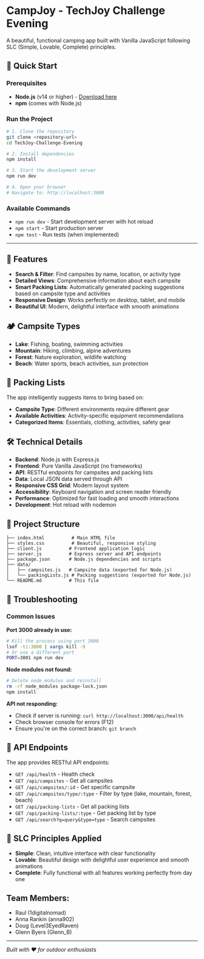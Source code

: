# CampJoy - TechJoy Challenge Evening

A beautiful, functional camping app built with Vanilla JavaScript following SLC (Simple, Lovable, Complete) principles.

## 🚀 Quick Start

### Prerequisites
- **Node.js** (v14 or higher) - [Download here](https://nodejs.org/)
- **npm** (comes with Node.js)

### Run the Project
```bash
# 1. Clone the repository
git clone <repository-url>
cd TechJoy-Challenge-Evening

# 2. Install dependencies
npm install

# 3. Start the development server
npm run dev

# 4. Open your browser
# Navigate to: http://localhost:3000
```

### Available Commands
- `npm run dev` - Start development server with hot reload
- `npm start` - Start production server
- `npm test` - Run tests (when implemented)

---

## 🌟 Features

- **Search & Filter**: Find campsites by name, location, or activity type
- **Detailed Views**: Comprehensive information about each campsite
- **Smart Packing Lists**: Automatically generated packing suggestions based on campsite type and activities
- **Responsive Design**: Works perfectly on desktop, tablet, and mobile
- **Beautiful UI**: Modern, delightful interface with smooth animations

## 🏕️ Campsite Types

- **Lake**: Fishing, boating, swimming activities
- **Mountain**: Hiking, climbing, alpine adventures
- **Forest**: Nature exploration, wildlife watching
- **Beach**: Water sports, beach activities, sun protection

## 🎒 Packing Lists

The app intelligently suggests items to bring based on:
- **Campsite Type**: Different environments require different gear
- **Available Activities**: Activity-specific equipment recommendations
- **Categorized Items**: Essentials, clothing, activities, safety gear



## 🛠️ Technical Details

- **Backend**: Node.js with Express.js
- **Frontend**: Pure Vanilla JavaScript (no frameworks)
- **API**: RESTful endpoints for campsites and packing lists
- **Data**: Local JSON data served through API
- **Responsive CSS Grid**: Modern layout system
- **Accessibility**: Keyboard navigation and screen reader friendly
- **Performance**: Optimized for fast loading and smooth interactions
- **Development**: Hot reload with nodemon

## 📁 Project Structure

```
├── index.html          # Main HTML file
├── styles.css          # Beautiful, responsive styling
├── client.js          # Frontend application logic
├── server.js          # Express server and API endpoints
├── package.json       # Node.js dependencies and scripts
├── data/
│   ├── campsites.js   # Campsite data (exported for Node.js)
│   └── packingLists.js # Packing suggestions (exported for Node.js)
└── README.md          # This file
```

## 🔧 Troubleshooting

### Common Issues

**Port 3000 already in use:**
```bash
# Kill the process using port 3000
lsof -ti:3000 | xargs kill -9
# Or use a different port
PORT=3001 npm run dev
```

**Node modules not found:**
```bash
# Delete node_modules and reinstall
rm -rf node_modules package-lock.json
npm install
```

**API not responding:**
- Check if server is running: `curl http://localhost:3000/api/health`
- Check browser console for errors (F12)
- Ensure you're on the correct branch: `git branch`

## 📡 API Endpoints

The app provides RESTful API endpoints:

- `GET /api/health` - Health check
- `GET /api/campsites` - Get all campsites
- `GET /api/campsites/:id` - Get specific campsite
- `GET /api/campsites/type/:type` - Filter by type (lake, mountain, forest, beach)
- `GET /api/packing-lists` - Get all packing lists
- `GET /api/packing-lists/:type` - Get packing list by type
- `GET /api/search?q=query&type=type` - Search campsites

## 🎯 SLC Principles Applied

- **Simple**: Clean, intuitive interface with clear functionality
- **Lovable**: Beautiful design with delightful user experience and smooth animations
- **Complete**: Fully functional with all features working perfectly from day one

## Team Members:

- Raul (1digitalnomad)
- Anna Rankin (anna902)
- Doug (Level3EyedRaven)
- Glenn Byers (Glenn_B)

---

*Built with ❤️ for outdoor enthusiasts*